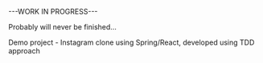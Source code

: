 ---WORK IN PROGRESS---

Probably will never be finished...

Demo project - Instagram clone using Spring/React, developed using TDD approach
